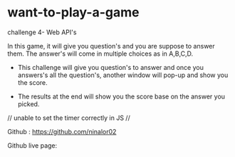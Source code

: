 # want-to-play-a-game
challenge 4- Web API's

In this game, it will give you question's and you are suppose to answer them. The answer's will come in multiple choices as in A,B,C,D.

* This challenge will give you question's to answer and once you answers's all the question's, another window will pop-up and show you the score.

* The results at the end will show you the score base on the answer you picked.

// unable to set the timer correctly in JS //

Github : https://github.com/ninalor02

Github live page: 





